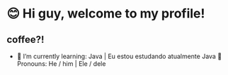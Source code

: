 # 😊 Hi guy, welcome to my profile! 
## coffee?! 
- 🌱 I’m currently learning: Java |  Eu estou estudando atualmente Java
🙂 Pronouns: He / him | Ele / dele
